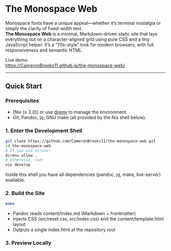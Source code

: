# The Monospace Web

Monospace fonts have a unique appeal—whether it’s terminal nostalgia or simply the clarity of fixed-width text.  
**The Monospace Web** is a minimal, Markdown-driven static site that lays everything out on a character-aligned grid using pure CSS and a tiny JavaScript helper. It’s a “70s-style” look for modern browsers, with full responsiveness and semantic HTML.

Live demo:  
<https://CameronBrooks11.github.io/the-monospace-web/>

---

## Quick Start

### Prerequisites

- [Nix (≥ 2.0)] or use [direnv](https://direnv.net/) to manage the environment.
- Git, Pandoc, jq, GNU make (all provided by the Nix shell below).

### 1. Enter the Development Shell

```bash
git clone https://github.com/CameronBrooks11/the-monospace-web.git
cd the-monospace-web
# If you use direnv:
direnv allow .
# Otherwise, run:
nix develop
```

Inside this shell you have all dependencies (pandoc, jq, make, live-server) available.

### 2. Build the Site

```bash
make
```

- Pandoc reads content/index.md (Markdown + frontmatter)
- Injects CSS (src/reset.css, src/index.css) and the content/template.html layout
- Outputs a single index.html at the repository root

### 3. Preview Locally